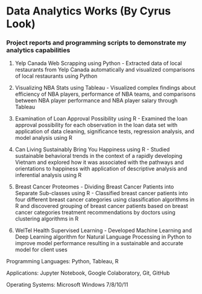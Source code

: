 # Data Analytics Works (By Cyrus Look)
### Project reports and programming scripts to demonstrate my analytics capabilities

1. Yelp Canada Web Scrapping using Python - Extracted data of local restaurants from Yelp Canada automatically and visualized comparisons of local restaurants using Python

2. Visualizing NBA Stats using Tableau - Visualized complex findings about efficiency of NBA players, performance of NBA teams, and comparisons between NBA player performance and NBA player salary through Tableau

3. Examination of Loan Approval Possibility using R - Examined the loan approval possibility for each observation in the loan data set with application of data cleaning, significance tests, regression analysis, and model analysis using R

4. Can Living Sustainably Bring You Happiness using R - Studied sustainable behavioral trends in the context of a rapidly developing Vietnam and explored how it was associated with the pathways and orientations to happiness with application of descriptive analysis and inferential analysis using R

5. Breast Cancer Proteomes - Dividing Breast Cancer Patients into Separate Sub-classes using R - Classified breast cancer patients into four different breast cancer categories using classification algorithms in R and discovered grouping of breast cancer patients based on breast cancer categories treatment recommendations by doctors using clustering algorithms in R

6. WelTel Health Supervised Learning - Developed Machine Learning and Deep Learning algorithm for Natural Language Processing in Python to improve model performance resulting in a sustainable and accurate model for client uses

Programming Languages: Python, Tableau, R

Applications: Jupyter Notebook, Google Colaboratory, Git, GitHub

Operating Systems: Microsoft Windows 7/8/10/11
